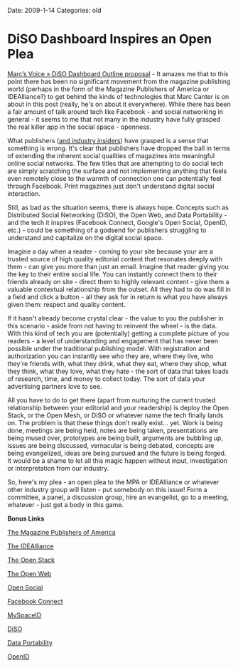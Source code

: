 Date: 2009-1-14
Categories: old

# DiSO Dashboard Inspires an Open Plea

<a href="http://blog.broadbandmechanics.com/2009/01/diso-dashboard-outline-proposal">Marc’s Voice » DiSO Dashboard Outline proposal</a> - It amazes me that to this point there has been no significant movement from the magazine publishing world (perhaps in the form of the Magazine Publishers of America or IDEAlliance?) to get behind the kinds of technologies that Marc Canter is on about in this post (really, he's on about it everywhere).  While there has been a fair amount of talk around tech like Facebook - and social networking in general - it seems to me that not many in the industry have fully grasped the real killer app in the social space - openness.

What publishers (<a href="http://www.foliomag.com/2008/year-and-half-social-networks-will-be-gone">and industry insiders</a>) have grasped is a sense that something is wrong. It's clear that publishers have dropped the ball in terms of extending the inherent social qualities of magazines into meaningful online social networks. The few titles that are attempting to do social tech are simply scratching the surface and not implementing anything that feels even remotely close to the warmth of connection one can potentially feel through Facebook. Print magazines just don't understand digital social interaction.

Still, as bad as the situation seems, there is always hope. Concepts such as Distributed Social Networking (DiSO), the Open Web, and Data Portability - and the tech it inspires (Facebook Connect, Google's Open Social, OpenID, etc.) - could be something of a godsend for publishers struggling to understand and capitalize on the digital social space.

Imagine a day when a reader - coming to your site because your are a trusted source of high quality editorial content that resonates deeply with them - can give you more than just an email.  Imagine that reader giving you the key to their entire social life.  You can instantly connect them to their friends already on site - direct them to highly relevant content - give them a valuable contextual relationship from the outset.  All they had to do was fill in a field and click a button - all they ask for in return is what you have always given them: respect and quality content.

If it hasn't already become crystal clear - the value to you the publisher in this scenario - aside from not having to reinvent the wheel - is the data.  With this kind of tech you are (potentially) getting a complete picture of you readers - a level of understanding and engagement that has never been possible under the traditional publishing model.  With registration and authorization you can instantly see who they are, where they live, who they're friends with, what they drink, what they eat, where they shop, what they think, what they love, what they hate - the sort of data that takes loads of research, time, and money to collect today. The sort of data your advertising partners love to see.

All you have to do to get there (apart from nurturing the current trusted relationship between your editorial and your readership) is deploy the Open Stack, or the Open Mesh, or DiSO or whatever name the tech finally lands on.  The problem is that these things don't really exist... yet.  Work is being done, meetings are being held, notes are being taken, presentations are being mused over, prototypes are being built, arguments are bubbling up, issues are being discussed, vernacular is being debated, concepts are being evangelized, ideas are being pursued and the future is being forged.  It would be a shame to let all this magic happen without input, investigation or interpretation from our industry.

So, here's my plea - an open plea to the MPA or IDEAlliance or whatever other industry group will listen - put somebody on this issue!  Form a committee, a panel, a discussion group, hire an evangelist, go to a meeting, whatever - just get a body in this game.

<strong>Bonus Links</strong>

<a href="http://www.magazine.org">The Magazine Publishers of America</a>

<a href="http://www.idealliance.org/">The IDEAlliance</a>

<a href="http://developer.yahoo.net/blog/archives/2008/12/the_open_stack.html">The Open Stack</a>

<a href="http://codinginparadise.org/weblog/2008/04/whats-open-web-and-why-is-it-important.html">The Open Web</a><a href="http://code.google.com/apis/opensocial/"></a>

<a href="http://code.google.com/apis/opensocial/">Open Social</a>

<a href="http://developers.facebook.com/connect.php">Facebook Connect</a>

<a href="http://developer.myspace.com/community/myspace/dataavailability.aspx">MySpaceID</a>

<a href="http://diso-project.org/">DiSO</a>

<a href="http://www.dataportability.org/">Data Portability</a>

<a href="http://openid.net/">OpenID</a>

